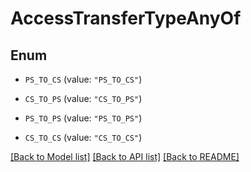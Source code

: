 # AccessTransferTypeAnyOf

## Enum


* `PS_TO_CS` (value: `"PS_TO_CS"`)

* `CS_TO_PS` (value: `"CS_TO_PS"`)

* `PS_TO_PS` (value: `"PS_TO_PS"`)

* `CS_TO_CS` (value: `"CS_TO_CS"`)


[[Back to Model list]](../README.md#documentation-for-models) [[Back to API list]](../README.md#documentation-for-api-endpoints) [[Back to README]](../README.md)


